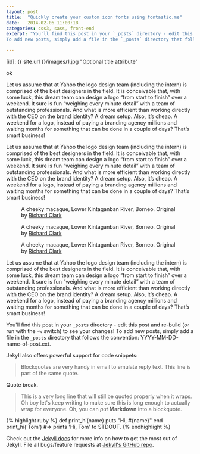 ```yaml
---
layout: post
title:  "Quickly create your custom icon fonts using fontastic.me"
date:   2014-02-06 11:00:18
categories: css3, sass, front-end
excerpt: "You'll find this post in your `_posts` directory - edit this post and re-build (or run with the `-w` switch) to see your changes!
To add new posts, simply add a file in the `_posts` directory that follows the convention: YYYY-MM-DD-name-of-post.ext."

---
```


[id]: {{ site.url }}/images/1.jpg  "Optional title attribute"


ok

Let us assume that at Yahoo the logo design team (including the intern) is comprised of the best designers in the field. It is conceivable that, with some luck, this dream team can design a logo “from start to finish” over a weekend. It sure is fun “weighing every minute detail” with a team of outstanding professionals. And what is more efficient than working directly with the CEO on the brand identity? A dream setup. Also, it’s cheap. A weekend for a logo, instead of paying a branding agency millions and waiting months for something that can be done in a couple of days? That’s smart business!


Let us assume that at Yahoo the logo design team (including the intern) is comprised of the best designers in the field. It is conceivable that, with some luck, this dream team can design a logo “from start to finish” over a weekend. It sure is fun “weighing every minute detail” with a team of outstanding professionals. And what is more efficient than working directly with the CEO on the brand identity? A dream setup. Also, it’s cheap. A weekend for a logo, instead of paying a branding agency millions and waiting months for something that can be done in a couple of days? That’s smart business!

<figure class="fit">
	<img src="{{ site.url }}/images/1.jpg" alt="">
	  <figcaption>A cheeky macaque, Lower Kintaganban River, Borneo. Original by <a href="http://www.flickr.com/photos/rclark/">Richard Clark</a></figcaption>
</figure>

<figure class="overflow overflow-40">
	<img src="{{ site.url }}/images/2.jpg" alt="">
	  <figcaption>A cheeky macaque, Lower Kintaganban River, Borneo. Original by <a href="http://www.flickr.com/photos/rclark/">Richard Clark</a></figcaption>
</figure>

<figure class="overflow overflow-70">
	<img src="{{ site.url }}/images/2.jpg" alt="">
	  <figcaption>A cheeky macaque, Lower Kintaganban River, Borneo. Original by <a href="http://www.flickr.com/photos/rclark/">Richard Clark</a></figcaption>
</figure>

Let us assume that at Yahoo the logo design team (including the intern) is comprised of the best designers in the field. It is conceivable that, with some luck, this dream team can design a logo “from start to finish” over a weekend. It sure is fun “weighing every minute detail” with a team of outstanding professionals. And what is more efficient than working directly with the CEO on the brand identity? A dream setup. Also, it’s cheap. A weekend for a logo, instead of paying a branding agency millions and waiting months for something that can be done in a couple of days? That’s smart business!

You'll find this post in your `_posts` directory - edit this post and re-build (or run with the `-w` switch) to see your changes!
To add new posts, simply add a file in the `_posts` directory that follows the convention: YYYY-MM-DD-name-of-post.ext.


Jekyll also offers powerful support for code snippets:

> Blockquotes are very handy in email to emulate reply text.
> This line is part of the same quote.

Quote break.

> This is a very long line that will still be quoted properly when it wraps. Oh boy let's keep writing to make sure this is long enough to actually wrap for everyone. Oh, you can *put* **Markdown** into a blockquote. 

{% highlight ruby %}
def print_hi(name)
  puts "Hi, #{name}"
end
print_hi('Tom')
#=> prints 'Hi, Tom' to STDOUT.
{% endhighlight %}

Check out the [Jekyll docs][jekyll] for more info on how to get the most out of Jekyll. File all bugs/feature requests at [Jekyll's GitHub repo][jekyll-gh].

[jekyll-gh]: https://github.com/mojombo/jekyll
[jekyll]:    http://jekyllrb.com
